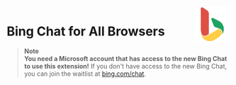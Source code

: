 <img style="vertical-align:middle;" align="right" src="public/icon1024.png" width="80px">

# Bing Chat for All Browsers

> **Note**<br/> **You need a Microsoft account that has access to the new Bing Chat to use this extension!**
> If you don't have access to the new Bing Chat, you can join the waitlist at [bing.com/chat](https://bing.com/chat).

